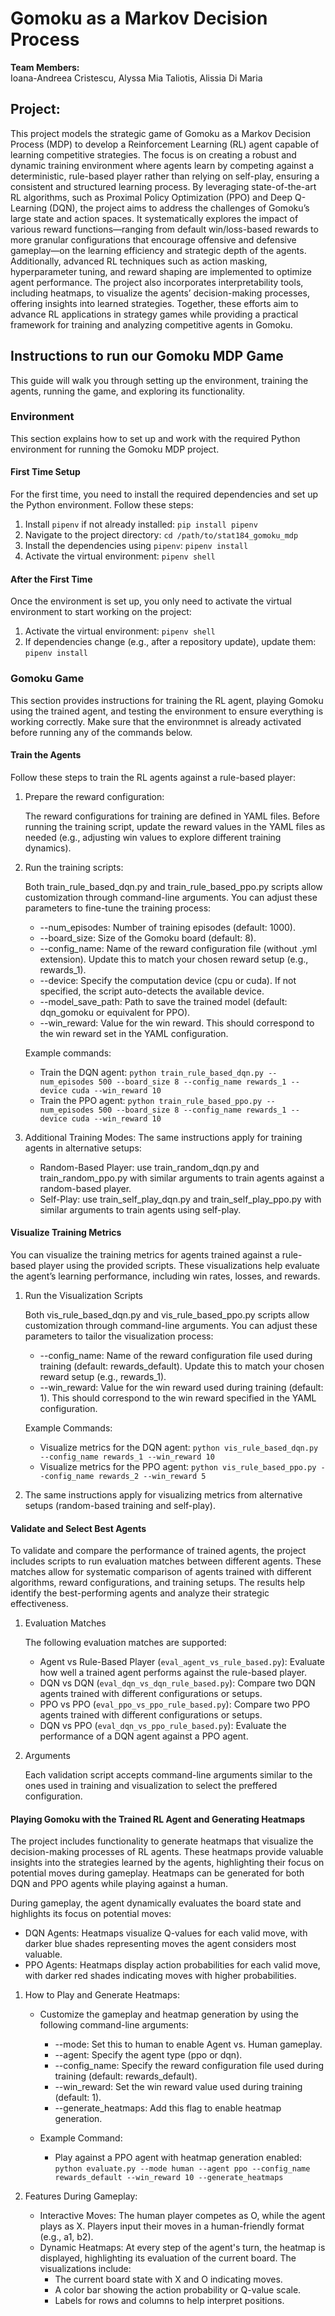 # Gomoku as a Markov Decision Process
**Team Members:** <br>
Ioana-Andreea Cristescu, Alyssa Mia Taliotis, Alissia Di Maria

## Project:
This project models the strategic game of Gomoku as a Markov Decision Process (MDP) to develop a Reinforcement Learning (RL) agent capable of learning competitive strategies. The focus is on creating a robust and dynamic training environment where agents learn by competing against a deterministic, rule-based player rather than relying on self-play, ensuring a consistent and structured learning process. By leveraging state-of-the-art RL algorithms, such as Proximal Policy Optimization (PPO) and Deep Q-Learning (DQN), the project aims to address the challenges of Gomoku’s large state and action spaces. It systematically explores the impact of various reward functions—ranging from default win/loss-based rewards to more granular configurations that encourage offensive and defensive gameplay—on the learning efficiency and strategic depth of the agents. Additionally, advanced RL techniques such as action masking, hyperparameter tuning, and reward shaping are implemented to optimize agent performance. The project also incorporates interpretability tools, including heatmaps, to visualize the agents’ decision-making processes, offering insights into learned strategies. Together, these efforts aim to advance RL applications in strategy games while providing a practical framework for training and analyzing competitive agents in Gomoku.

## Instructions to run our Gomoku MDP Game
This guide will walk you through setting up the environment, training the agents, running the game, and exploring its functionality.

### Environment
This section explains how to set up and work with the required Python environment for running the Gomoku MDP project.

#### First Time Setup
For the first time, you need to install the required dependencies and set up the Python environment. Follow these steps:
1. Install `pipenv` if not already installed: `pip install pipenv`
2. Navigate to the project directory: `cd /path/to/stat184_gomoku_mdp`
3. Install the dependencies using `pipenv`: `pipenv install`
4. Activate the virtual environment: `pipenv shell`

#### After the First Time
Once the environment is set up, you only need to activate the virtual environment to start working on the project:
1. Activate the virtual environment: `pipenv shell`
2. If dependencies change (e.g., after a repository update), update them: `pipenv install`

### Gomoku Game
This section provides instructions for training the RL agent, playing Gomoku using the trained agent, and testing the environment to ensure everything is working correctly. Make sure that the environmnet is already activated before running any of the commands below.

#### Train the Agents
Follow these steps to train the RL agents against a rule-based player:

1. Prepare the reward configuration:

   The reward configurations for training are defined in YAML files. Before running the training script, update the reward values in the YAML files as needed (e.g., adjusting win values to explore different training dynamics).

2. Run the training scripts:

    Both train_rule_based_dqn.py and train_rule_based_ppo.py scripts allow customization through command-line arguments. You can adjust these parameters to fine-tune the training process:
    - --num_episodes: Number of training episodes (default: 1000).
    - --board_size: Size of the Gomoku board (default: 8).
    - --config_name: Name of the reward configuration file (without .yml extension). Update this to match your chosen reward setup (e.g., rewards_1).
    - --device: Specify the computation device (cpu or cuda). If not specified, the script auto-detects the available device.
    - --model_save_path: Path to save the trained model (default: dqn_gomoku or equivalent for PPO).
    - --win_reward: Value for the win reward. This should correspond to the win reward set in the YAML configuration.

    Example commands:
    - Train the DQN agent:
        ``` python train_rule_based_dqn.py --num_episodes 500 --board_size 8 --config_name rewards_1 --device cuda --win_reward 10 ```
    - Train the PPO agent:
        ``` python train_rule_based_ppo.py --num_episodes 500 --board_size 8 --config_name rewards_1 --device cuda --win_reward 10 ```

3. Additional Training Modes: The same instructions apply for training agents in alternative setups:
    - Random-Based Player: use train_random_dqn.py and train_random_ppo.py with similar arguments to train agents against a random-based player.
    - Self-Play: use train_self_play_dqn.py and train_self_play_ppo.py with similar arguments to train agents using self-play.

#### Visualize Training Metrics
You can visualize the training metrics for agents trained against a rule-based player using the provided scripts. These visualizations help evaluate the agent’s learning performance, including win rates, losses, and rewards.

1. Run the Visualization Scripts

    Both vis_rule_based_dqn.py and vis_rule_based_ppo.py scripts allow customization through command-line arguments. You can adjust these parameters to tailor the visualization process:
    - --config_name: Name of the reward configuration file used during training (default: rewards_default). Update this to match your chosen reward setup (e.g., rewards_1).
    -  --win_reward: Value for the win reward used during training (default: 1). This should correspond to the win reward specified in the YAML configuration.

    Example Commands:
    - Visualize metrics for the DQN agent:
``` python vis_rule_based_dqn.py --config_name rewards_1 --win_reward 10 ```
    - Visualize metrics for the PPO agent:
``` python vis_rule_based_ppo.py --config_name rewards_2 --win_reward 5 ```

2. The same instructions apply for visualizing metrics from alternative setups (random-based training and self-play).

#### Validate and Select Best Agents
To validate and compare the performance of trained agents, the project includes scripts to run evaluation matches between different agents. These matches allow for systematic comparison of agents trained with different algorithms, reward configurations, and training setups. The results help identify the best-performing agents and analyze their strategic effectiveness.

1. Evaluation Matches

    The following evaluation matches are supported:
    - Agent vs Rule-Based Player (`eval_agent_vs_rule_based.py`): Evaluate how well a trained agent performs against the rule-based player.
    - DQN vs DQN (`eval_dqn_vs_dqn_rule_based.py`): Compare two DQN agents trained with different configurations or setups.
    - PPO vs PPO (`eval_ppo_vs_ppo_rule_based.py`): Compare two PPO agents trained with different configurations or setups.
    - DQN vs PPO (`eval_dqn_vs_ppo_rule_based.py`): Evaluate the performance of a DQN agent against a PPO agent.
2. Arguments 

    Each validation script accepts command-line arguments similar to the ones used in training and visualization to select the preffered configuration.

#### Playing Gomoku with the Trained RL Agent and Generating Heatmaps
The project includes functionality to generate heatmaps that visualize the decision-making processes of RL agents. These heatmaps provide valuable insights into the strategies learned by the agents, highlighting their focus on potential moves during gameplay. Heatmaps can be generated for both DQN and PPO agents while playing against a human.

During gameplay, the agent dynamically evaluates the board state and highlights its focus on potential moves:
- DQN Agents: Heatmaps visualize Q-values for each valid move, with darker blue shades representing moves the agent considers most valuable.
- PPO Agents: Heatmaps display action probabilities for each valid move, with darker red shades indicating moves with higher probabilities.

1. How to Play and Generate Heatmaps:
    - Customize the gameplay and heatmap generation by using the following command-line arguments:
        - --mode: Set this to human to enable Agent vs. Human gameplay.
        - --agent: Specify the agent type (ppo or dqn).
        - --config_name: Specify the reward configuration file used during training (default: rewards_default).
        - --win_reward: Set the win reward value used during training (default: 1).
        - --generate_heatmaps: Add this flag to enable heatmap generation.

    - Example Command:
        - Play against a PPO agent with heatmap generation enabled:
        ```python evaluate.py --mode human --agent ppo --config_name rewards_default --win_reward 10 --generate_heatmaps ```

2. Features During Gameplay:
    - Interactive Moves: The human player competes as O, while the agent plays as X. Players input their moves in a human-friendly format (e.g., a1, b2).
    - Dynamic Heatmaps: At every step of the agent's turn, the heatmap is displayed, highlighting its evaluation of the current board. The visualizations include:
        - The current board state with X and O indicating moves.
        - A color bar showing the action probability or Q-value scale.
        - Labels for rows and columns to help interpret positions.



